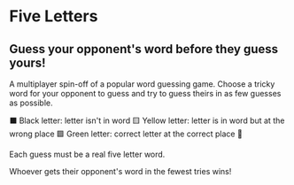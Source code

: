 # Five Letters

## Guess your opponent's word before they guess yours!

A multiplayer spin-off of a popular word guessing game. Choose a tricky word for your opponent to guess and try to guess theirs in as few guesses as possible.

⬛ Black letter: letter isn't in word
🟨 Yellow letter: letter is in word but at the wrong place
🟩 Green letter: correct letter at the correct place 🥳

Each guess must be a real five letter word.

Whoever gets their opponent's word in the fewest tries wins!
